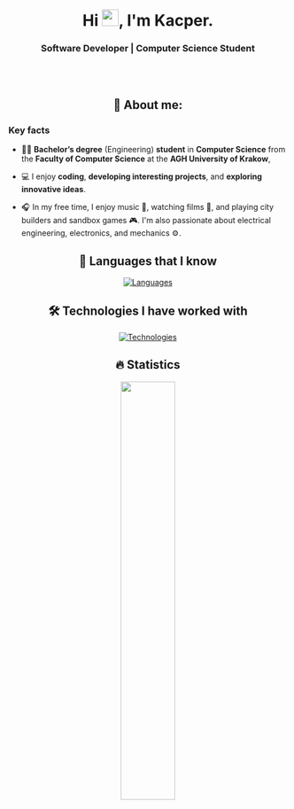 <div align="center">

# Hi <img src="https://raw.githubusercontent.com/MartinHeinz/MartinHeinz/master/wave.gif" width="30px">, I'm Kacper.

### Software Developer | Computer Science Student

<br>

<br>

## 👨 About me:

</div>

### Key facts

- 👨‍🎓 **Bachelor’s degree** (Engineering) **student** in **Computer Science** from the **Faculty of Computer Science** at the **AGH University of Krakow**,

- 💻 I enjoy **coding**, **developing interesting projects**, and **exploring innovative ideas**.

- 🎧 In my free time, I enjoy music 🎵, watching films 🎥, and playing city builders and sandbox games 🎮. I'm also passionate about electrical engineering, electronics, and mechanics ⚙️.


<div align="center">

## 🚀 Languages that I know

[![Languages](https://skillicons.dev/icons?i=py,java,c,rust,julia,elixir)](https://skillicons.dev)

## 🛠️ Technologies I have worked with

[![Technologies](https://skillicons.dev/icons?i=arduino,git,github,gradle,idea,vscode,godot,notion,raspberrypi,pytorch,linux,latex&perline=6)](https://skillicons.dev)

## 🔥 Statistics
  <p>
<!--     <img src="https://github-readme-stats.vercel.app/api?username=Kacperon&count_private=true&show_icons=true&theme=dark&hide_border=true" width="49%"/> -->
    <img src="https://github-readme-stats.vercel.app/api/top-langs/?username=Kacperon&langs_count=8&hide=css,php,scss,html,jupyter%20notebook&layout=compact&theme=dark&hide_border=true" width="44%"/>
  </p>
</div>
